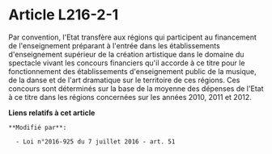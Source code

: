 # Article L216-2-1

Par convention, l'Etat transfère aux régions qui participent au financement de l'enseignement préparant à l'entrée dans les
établissements d'enseignement supérieur de la création artistique dans le domaine du spectacle vivant les concours financiers
qu'il accorde à ce titre pour le fonctionnement des établissements d'enseignement public de la musique, de la danse et de
l'art dramatique sur le territoire de ces régions. Ces concours sont déterminés sur la base de la moyenne des dépenses de
l'Etat à ce titre dans les régions concernées sur les années 2010, 2011 et 2012.

**Liens relatifs à cet article**

	**Modifié par**:

	  - Loi n°2016-925 du 7 juillet 2016 - art. 51

